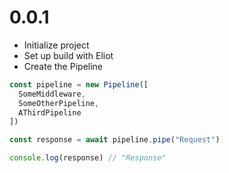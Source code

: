 # 0.0.1
* Initialize project
* Set up build with Eliot
* Create the Pipeline

```javascript
const pipeline = new Pipeline([
  SomeMiddleware,
  SomeOtherPipeline,
  AThirdPipeline
])

const response = await pipeline.pipe("Request")

console.log(response) // "Response"
```
